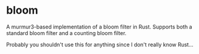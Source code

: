 # bloom
A murmur3-based implementation of a bloom filter in Rust. Supports both a standard bloom filter and a counting bloom filter.

Probably you shouldn't use this for anything since I don't really know Rust...
